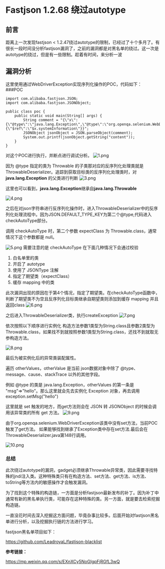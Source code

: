 # Fastjson 1.2.68 绕过autotype

## 前言
距离上一次发现fastjson < 1.2.47绕过autotype的限制，已经过了十个多月了。有很长一段时间没分析fastjson漏洞了，之前的漏洞都是对黑名单的绕过。这一次是autotype的绕过，但是有一些限制。趁着有时间，来分析一波

## 漏洞分析

这里使用通过WebDriverException实现序列化操作的POC，代码如下：
###POC

    import com.alibaba.fastjson.JSON;
    import com.alibaba.fastjson.JSONObject;
    
    public class poc {
    	public static void main(String[] args) {
    		String comment = "{\"x\":{\"@type\":\"java.lang.Exception\",\"@type\":\"org.openqa.selenium.WebDriverException\"},\"content\":{\"$ref\":\"$x.systemInformation\"}}";
    		JSONObject jsonObject = JSON.parseObject(comment);
    		System.out.printf(jsonObject.getString("content"));
    	}
    }


对这个POC进行执行，并断点进行调试分析。
![1.png](https://upload-images.jianshu.io/upload_images/19499969-de5ff196feafc2b5.png?imageMogr2/auto-orient/strip%7CimageView2/2/w/1240)

因为 @type 指定的类为 Throwable 的子类那对应的反序列化处理类就是 ThrowableDeserializer。追踪到获取目标类的反序列化处理类时，对**java.lang.Exception** 的父类进行判断
![3.png](https://upload-images.jianshu.io/upload_images/19499969-5509b08327121de8.png?imageMogr2/auto-orient/strip%7CimageView2/2/w/1240)

这里也可以看到，**java.lang.Exception**继承自**java.lang.Throwable**

![4.png](https://upload-images.jianshu.io/upload_images/19499969-267c64d0a07c9e27.png?imageMogr2/auto-orient/strip%7CimageView2/2/w/1240)

之后在对json字符串进行反序列化操作时，进入ThrowableDeserializer中的反序列化处理流程中。因为JSON.DEFAULT_TYPE_KEY为第二个@type,代码进入checkAutoType部分。

调用 checkAutoType 时，第二个参数 expectClass 为 Throwable.class，通常情况下这个参数都是 null。

![5.png](https://upload-images.jianshu.io/upload_images/19499969-4b6b41429c3a23d4.png?imageMogr2/auto-orient/strip%7CimageView2/2/w/1240)
需要注意的是 checkAutoType 在下面几种情况下会通过校验

1. 白名单里的类
1. 开启了 autotype
1. 使用了 JSONType 注解
1. 指定了期望类（expectClass）
1. 缓存 mapping 中的类

此次漏洞出现的原因在于第4个情况，指定了期望类。在checkAutoType函数中，判断了期望类不为空且反序列化目标类继承自期望类则添加到缓存 mapping 并且返回class
![6.png](https://upload-images.jianshu.io/upload_images/19499969-f071f72040501baf.png?imageMogr2/auto-orient/strip%7CimageView2/2/w/1240)

之后进入ThrowableDeserializer类，执行createException
![7.png](https://upload-images.jianshu.io/upload_images/19499969-19785d45f30b4ff7.png?imageMogr2/auto-orient/strip%7CimageView2/2/w/1240)

依次按照以下顺序进行实例化 构造方法参数1类型为String.class且参数2类型为Throwable.class，如果找不到就按照参数1类型为String.class，还找不到就取无参构造方法。

![8.png](https://upload-images.jianshu.io/upload_images/19499969-44eb172f6b8348b5.png?imageMogr2/auto-orient/strip%7CimageView2/2/w/1240)

最后为被实例化后的异常类装配属性。

遍历 otherValues，otherValue 是当前 json数据对象中除了 @type、message、cause、stackTrace 以外的其他字段。

例如 @type 的类是 java.lang.Exception，otherValues 的第一条是 "msg"=>"hello"。那么这里就会先去实例化 Exception 对象，再去调用 exception.setMsg("hello")

这里就是 set 触发的地方，而get方法则会在 JSON 转 JSONObject 的时候会调用该异常类的所有 get 方法。
![9.png](https://upload-images.jianshu.io/upload_images/19499969-8575dff3e496e329.png?imageMogr2/auto-orient/strip%7CimageView2/2/w/1240)

由于org.openqa.selenium.WebDriverException该类中没有set方法，当前POC触发了get方法。
如果能够找到继承了Exception类中存在set方法.最后会在ThrowableDeserializer.java第148行调用。

![10.png](https://upload-images.jianshu.io/upload_images/19499969-723d606eabd2c698.png?imageMogr2/auto-orient/strip%7CimageView2/2/w/1240)

### 总结


此次绕过autotype的漏洞，gadget必须继承Throwable异常类，因此需要寻找特殊的jndi注入类。这种特殊类只有在构造方法、set方法、get方法、is方法、toString等方法内的敏感操作才会触发漏洞。

为了找到这个特殊的构造链，一方面是分析fastjson最新发布的补丁。因为补丁中通常有新的黑名单执行类，可能存在这种特殊的类。另一方面，就是要去检索挖掘构造链。

一直没花时间去深入挖掘这方面问题，毕竟杂事比较多。后面开始对fastjson黑名单进行分析，以及挖掘执行链的方法进行学习。

fastjson黑名单项目如下：

https://github.com/LeadroyaL/fastjson-blacklist

**参考链接：**

https://mp.weixin.qq.com/s/EXnXCy5NoGIgpFjRGfL3wQ